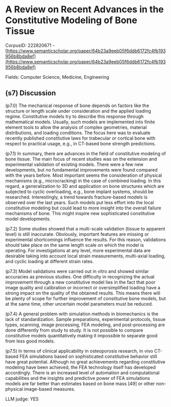 # A Review on Recent Advances in the Constitutive Modeling of Bone Tissue

CorpusID: 222820671 - [https://www.semanticscholar.org/paper/64b23a9eeb05f6ddb6172fc4fb193956b8bda8ef](https://www.semanticscholar.org/paper/64b23a9eeb05f6ddb6172fc4fb193956b8bda8ef)

Fields: Computer Science, Medicine, Engineering

## (s7) Discussion
(p7.0) The mechanical response of bone depends on factors like the structure or length scale under consideration and the applied loading regime. Constitutive models try to describe this response through mathematical models. Usually, such models are implemented into finite element tools to allow the analysis of complex geometries, material distributions, and loading conditions. The focus here was to evaluate recently published constitutive laws for trabecular or cortical bone with respect to practical usage, e.g., in CT-based bone strength predictions.

(p7.1) In summary, there are advances in the field of constitutive modeling of bone tissue. The main focus of recent studies was on the extension and experimental validation of existing models. There were a few new developments, but no fundamental improvements were found compared with the years before. Most important seems the consideration of physical mechanisms (e.g., microcracking) in the case of combined loading. In this regard, a generalization to 3D and application on bone structures which are subjected to cyclic overloading, e.g., bone implant systems, should be researched. Interestingly, a trend towards fracture-based models is observed over the last years. Such models put less effort into the local constitutive modeling but could lead to more insight into the overall failure mechanisms of bone. This might inspire new sophisticated constitutive model developments.

(p7.2) Some studies showed that a multi-scale validation (tissue to apparent level) is still inaccurate. Obviously, important features are missing or experimental shortcomings influence the results. For this reason, validations should take place on the same length scale on which the model is operating. For investigations at any level, more experimental data are desirable taking into account local strain measurements, multi-axial loading, and cyclic loading at different strain rates.

(p7.3) Model validations were carried out in vitro and showed similar accuracies as previous studies. One difficulty in recognizing the actual improvement through a new constitutive model lies in the fact that poor image quality and calibration or incorrect or oversimplified loading have a strong impact on the quality of the obtained results. This means there will be plenty of scope for further improvement of constitutive bone models, but at the same time, other uncertain model parameters must be reduced.

(p7.4) A general problem with simulation methods in biomechanics is the lack of standardization. Sample preparations, experimental protocols, tissue types, scanning, image processing, FEA modeling, and post-processing are done differently from study to study. It is not possible to compare constitutive models quantitatively making it impossible to separate good from less good models.

(p7.5) In terms of clinical applicability in osteoporosis research, in vivo CT-based FEA simulations based on sophisticated constitutive behavior still have great potential. Although no great achievements regarding constitutive modeling have been achieved, the FEA technology itself has developed accordingly. There is an increased level of automation and computational capabilities and the insights and predictive power of FEA simulations models are far better than estimates based on bone mass [49] or other non-physical image-based measures.

LLM judge: YES


